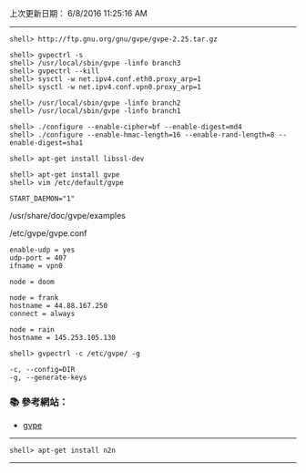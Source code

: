 
上次更新日期： 6/8/2016 11:25:16 AM       

---

```console
shell> http://ftp.gnu.org/gnu/gvpe/gvpe-2.25.tar.gz

shell> gvpectrl -s
shell> /usr/local/sbin/gvpe -linfo branch3
shell> gvpectrl --kill
shell> sysctl -w net.ipv4.conf.eth0.proxy_arp=1
shell> sysctl -w net.ipv4.conf.vpn0.proxy_arp=1

shell> /usr/local/sbin/gvpe -linfo branch2
shell> /usr/local/sbin/gvpe -linfo branch1

shell> ./configure --enable-cipher=bf --enable-digest=md4
shell> ./configure --enable-hmac-length=16 --enable-rand-length=8 --enable-digest=sha1

shell> apt-get install libssl-dev
```

```console
shell> apt-get install gvpe
shell> vim /etc/default/gvpe
```

```
START_DAEMON="1"
```

/usr/share/doc/gvpe/examples

/etc/gvpe/gvpe.conf
```
enable-udp = yes
udp-port = 407
ifname = vpn0

node = doom

node = frank
hostname = 44.88.167.250
connect = always

node = rain
hostname = 145.253.105.130

```


```
shell> gvpectrl -c /etc/gvpe/ -g
```

```
-c, --config=DIR
-g, --generate-keys
```


### :books: 參考網站：

- [gvpe](http://ftp.gnu.org/gnu/gvpe/)

---

```console
shell> apt-get install n2n
```

---

